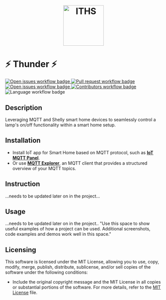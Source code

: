 <h1 align="center">
    <img src="https://www.iths.se/wp-content/uploads/2016/02/ithslogoliggandeposrgb-1024x207.png" height="130" alt="ITHS">
</h1>

# ⚡ Thunder ⚡

<section>
    <a href="https://github.com/fungover/thunder/issues">
        <img src="https://img.shields.io/github/issues-raw/fungover/thunder" alt="Open issues workflow badge"/>
    </a>
    <a href="https://github.com/fungover/thunder/pulls">
        <img src="https://img.shields.io/github/issues-pr/fungover/thunder" alt="Pull request workflow badge"/>
    </a>
    <a href="https://github.com/fungover/thunder/issues?q=is%3Aissue+is%3Aclosed">
        <img src="https://img.shields.io/github/issues-closed-raw/fungover/thunder" alt="Open issues workflow badge"/>
    </a>
    <a href="https://github.com/fungover/thunder/graphs/contributors">
        <img src="https://img.shields.io/github/contributors/fungover/thunder" alt="Contributors workflow badge"/>
    </a>
    <img src="https://img.shields.io/github/languages/top/fungover/thunder" alt="Language workflow badge"/>
</section>



## Description
Leveraging MQTT and Shelly smart home devices to seamlessly control a lamp's on/off functionality within a smart home setup.

## Installation
+ Install IoT app for Smart Home based on MQTT protocol, such as __[IoT MQTT Panel](https://play.google.com/store/apps/details?id=snr.lab.iotmqttpanel.prod&hl=sv&gl=DE)__.
+ Or use __[MQTT Explorer](https://mqtt-explorer.com/)__, an MQTT client that provides a structured overview of your MQTT topics.

## Instruction 
...needs to be updated later on in the project...

## Usage 
...needs to be updated later on in the project..
"Use this space to show useful examples of how a project can be used. Additional screenshots, code examples and demos work well in this space."

## Licensing
This software is licensed under the MIT License, allowing you to use, copy, modify, merge, publish, distribute, sublicense, and/or sell copies of the software under the following conditions:
+ Include the original copyright message and the MIT License in all copies or substantial portions of the software.
For more details, refer to the [MIT License](LICENSE) file.

